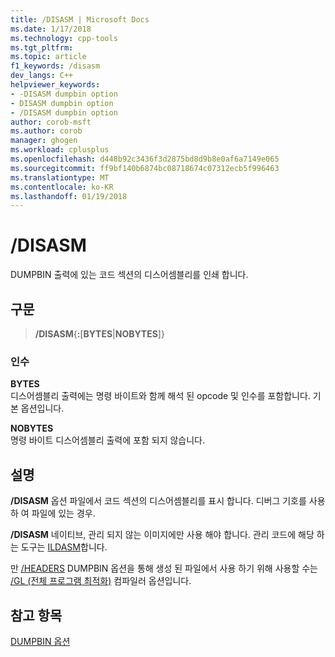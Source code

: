 ```yaml
---
title: /DISASM | Microsoft Docs
ms.date: 1/17/2018
ms.technology: cpp-tools
ms.tgt_pltfrm: 
ms.topic: article
f1_keywords: /disasm
dev_langs: C++
helpviewer_keywords:
- -DISASM dumpbin option
- DISASM dumpbin option
- /DISASM dumpbin option
author: corob-msft
ms.author: corob
manager: ghogen
ms.workload: cplusplus
ms.openlocfilehash: d448b92c3436f3d2875bd8d9b8e0af6a7149e065
ms.sourcegitcommit: ff9bf140b6874bc08718674c07312ecb5f996463
ms.translationtype: MT
ms.contentlocale: ko-KR
ms.lasthandoff: 01/19/2018
---
```

# <a name="disasm"></a>/DISASM

DUMPBIN 출력에 있는 코드 섹션의 디스어셈블리를 인쇄 합니다.

## <a name="syntax"></a>구문

> **/DISASM**{**:**\[**BYTES**|**NOBYTES**]}  

### <a name="arguments"></a>인수

**BYTES**  
디스어셈블리 출력에는 명령 바이트와 함께 해석 된 opcode 및 인수를 포함합니다. 기본 옵션입니다.

**NOBYTES**  
명령 바이트 디스어셈블리 출력에 포함 되지 않습니다.

## <a name="remarks"></a>설명

**/DISASM** 옵션 파일에서 코드 섹션의 디스어셈블리를 표시 합니다. 디버그 기호를 사용 하 여 파일에 있는 경우.

**/DISASM** 네이티브, 관리 되지 않는 이미지에만 사용 해야 합니다. 관리 코드에 해당 하는 도구는 [ILDASM](/dotnet/framework/tools/ildasm-exe-il-disassembler)합니다.

만 [/HEADERS](../../build/reference/headers.md) DUMPBIN 옵션을 통해 생성 된 파일에서 사용 하기 위해 사용할 수는 [/GL (전체 프로그램 최적화)](../../build/reference/gl-whole-program-optimization.md) 컴파일러 옵션입니다.

## <a name="see-also"></a>참고 항목

[DUMPBIN 옵션](../../build/reference/dumpbin-options.md)  
